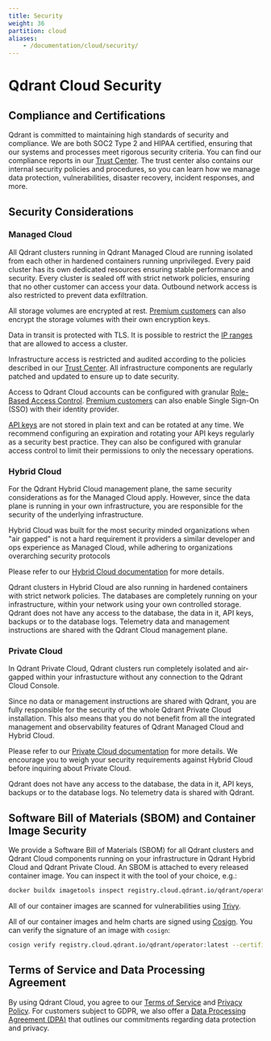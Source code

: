 ```yaml
---
title: Security
weight: 36
partition: cloud
aliases:
    - /documentation/cloud/security/
---
```


# Qdrant Cloud Security

## Compliance and Certifications

Qdrant is committed to maintaining high standards of security and compliance. We are both SOC2 Type 2 and HIPAA certified, ensuring that our systems and processes meet rigorous security criteria. You can find our compliance reports in our [Trust Center](https://qdrant.to/trust-center). The trust center also contains our internal security policies and procedures, so you can learn how we manage data protection, vulnerabilities, disaster recovery, incident responses, and more.

## Security Considerations

### Managed Cloud

All Qdrant clusters running in Qdrant Managed Cloud are running isolated from each other in hardened containers running unprivileged. Every paid cluster has its own dedicated resources ensuring stable performance and security. Every cluster is sealed off with strict network policies, ensuring that no other customer can access your data. Outbound network access is also restricted to prevent data exfiltration. 

All storage volumes are encrypted at rest. [Premium customers](/documentation/cloud-premium/) can also encrypt the storage volumes with their own encryption keys. 

Data in transit is protected with TLS. It is possible to restrict the [IP ranges](/cloud/configure-cluster/#client-ip-restrictions) that are allowed to access a cluster.

Infrastructure access is restricted and audited according to the policies described in our [Trust Center](https://qdrant.to/trust-center). All infrastructure components are regularly patched and updated to ensure up to date security.

Access to Qdrant Cloud accounts can be configured with granular [Role-Based Access Control](/documentation/cloud-rbac/). [Premium customers](/documentation/cloud-premium/) can also enable Single Sign-On (SSO) with their identity provider.

[API keys](/cloud/authentication/) are not stored in plain text and can be rotated at any time. We recommend configuring an expiration and rotating your API keys regularly as a security best practice. They can also be configured with granular access control to limit their permissions to only the necessary operations.

### Hybrid Cloud

For the Qdrant Hybrid Cloud management plane, the same security considerations as for the Managed Cloud apply. However, since the data plane is running in your own infrastructure, you are responsible for the security of the underlying infrastructure. 

Hybrid Cloud was built for the most security minded organizations when "air gapped" is not a hard requirement it providers a similar developer and ops experience as Managed Cloud, while adhering to organizations overarching security protocols

Please refer to our [Hybrid Cloud documentation](/documentation/hybrid-cloud/) for more details.

Qdrant clusters in Hybrid Cloud are also running in hardened containers with strict network policies. The databases are completely running on your infrastructure, within your network using your own controlled storage. Qdrant does not have any access to the database, the data in it, API keys, backups or to the database logs. Telemetry data and management instructions are shared with the Qdrant Cloud management plane.

### Private Cloud

In Qdrant Private Cloud, Qdrant clusters run completely isolated and air-gapped within your infrastucture without any connection to the Qdrant Cloud Console. 

Since no data or management instructions are shared with Qdrant, you are fully responsible for the security of the whole Qdrant Private Cloud installation. This also means that you do not benefit from all the integrated management and observability features of Qdrant Managed Cloud and Hybrid Cloud.

Please refer to our [Private Cloud documentation](/documentation/private-cloud/) for more details. We encourage you to weigh your security requirements against Hybrid Cloud before inquiring about Private Cloud.

Qdrant does not have any access to the database, the data in it, API keys, backups or to the database logs. No telemetry data is shared with Qdrant.

## Software Bill of Materials (SBOM) and Container Image Security

We provide a Software Bill of Materials (SBOM) for all Qdrant clusters and Qdrant Cloud components running on your infrastructure in Qdrant Hybrid Cloud and Qdrant Private Cloud. An SBOM is attached to every released container image. You can inspect it with the tool of your choice, e.g.:

```bash
docker buildx imagetools inspect registry.cloud.qdrant.io/qdrant/operator:latest --format "{{ json .SBOM }}"
```

All of our container images are scanned for vulnerabilities using [Trivy](https://trivy.dev/).

All of our container images and helm charts are signed using [Cosign](https://docs.sigstore.dev/). You can verify the signature of an image with `cosign`:

```bash
cosign verify registry.cloud.qdrant.io/qdrant/operator:latest --certificate-oidc-issuer=https://token.actions.githubusercontent.com --certificate-identity-regexp='https://github.com/qdrant/.*'
```

## Terms of Service and Data Processing Agreement

By using Qdrant Cloud, you agree to our [Terms of Service](https://cloud.qdrant.io/service-agreement) and [Privacy Policy](https://cloud.qdrant.io/privacy-policy). For customers subject to GDPR, we also offer a [Data Processing Agreement (DPA)](https://cloud.qdrant.io/dpa) that outlines our commitments regarding data protection and privacy.
